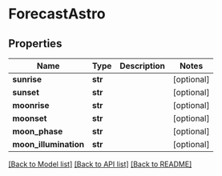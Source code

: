 # ForecastAstro

## Properties
Name | Type | Description | Notes
------------ | ------------- | ------------- | -------------
**sunrise** | **str** |  | [optional] 
**sunset** | **str** |  | [optional] 
**moonrise** | **str** |  | [optional] 
**moonset** | **str** |  | [optional] 
**moon_phase** | **str** |  | [optional] 
**moon_illumination** | **str** |  | [optional] 

[[Back to Model list]](../README.md#documentation-for-models) [[Back to API list]](../README.md#documentation-for-api-endpoints) [[Back to README]](../README.md)

